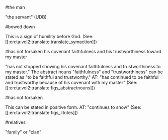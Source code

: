 #the man

"the servant" (UDB)

#bowed down

This is a sign of humility before God. (See: [[:en:ta:vol2:translate:translate_symaction]])

#has not forsaken his covenant faithfulness and his trustworthiness toward my master

"has not stopped showing his covenant faithfulness and trustworthiness to my master." The abstract nouns "faithfulness" and "trustworthiness" can be stated as "to be faithful and trustworthy." AT: "has continued to be faithful and trustworthy because of his covenant with my master" (See: [[:en:ta:vol2:translate:figs_abstractnouns]])

#has not forsaken

This can be stated in positive form. AT: "continues to show" (See: [[:en:ta:vol2:translate:figs_litotes]])

#relatives

"family" or "clan"